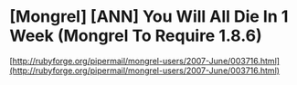 <!--
id: 4505983
link: http://tumblr.atmos.org/post/4505983/mongrel-ann-you-will-all-die-in-1-week-mongrel-to
slug: mongrel-ann-you-will-all-die-in-1-week-mongrel-to
date: Thu Jun 28 2007 17:00:19 GMT-0700 (PDT)
publish: 2007-06-028
tags: 
title: [Mongrel] [ANN] You Will All Die In 1 Week (Mongrel To Require 1.8.6)
-->


[Mongrel] [ANN] You Will All Die In 1 Week (Mongrel To Require 1.8.6)
=====================================================================

[http://rubyforge.org/pipermail/mongrel-users/2007-June/003716.html](http://rubyforge.org/pipermail/mongrel-users/2007-June/003716.html)


